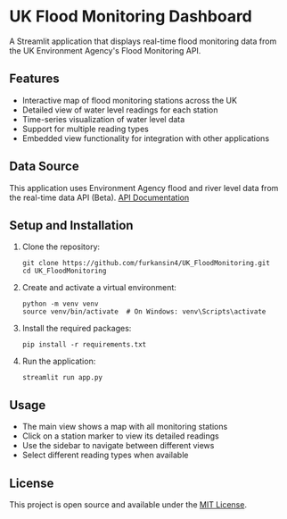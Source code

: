 # UK Flood Monitoring Dashboard

A Streamlit application that displays real-time flood monitoring data from the UK Environment Agency's Flood Monitoring API.

## Features

- Interactive map of flood monitoring stations across the UK
- Detailed view of water level readings for each station
- Time-series visualization of water level data
- Support for multiple reading types
- Embedded view functionality for integration with other applications

## Data Source

This application uses Environment Agency flood and river level data from the real-time data API (Beta).
[API Documentation](https://environment.data.gov.uk/flood-monitoring/doc/reference)

## Setup and Installation

1. Clone the repository:
   ```
   git clone https://github.com/furkansin4/UK_FloodMonitoring.git
   cd UK_FloodMonitoring
   ```

2. Create and activate a virtual environment:
   ```
   python -m venv venv
   source venv/bin/activate  # On Windows: venv\Scripts\activate
   ```

3. Install the required packages:
   ```
   pip install -r requirements.txt
   ```

4. Run the application:
   ```
   streamlit run app.py
   ```

## Usage

- The main view shows a map with all monitoring stations
- Click on a station marker to view its detailed readings
- Use the sidebar to navigate between different views
- Select different reading types when available

## License

This project is open source and available under the [MIT License](LICENSE). 